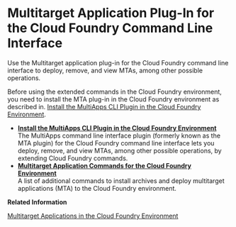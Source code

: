 <!-- loioe93b231895b64cbc9221a62953563a6f -->

# Multitarget Application Plug-In for the Cloud Foundry Command Line Interface

Use the Multitarget application plug-in for the Cloud Foundry command line interface to deploy, remove, and view MTAs, among other possible operations.

Before using the extended commands in the Cloud Foundry environment, you need to install the MTA plug-in in the Cloud Foundry environment as described in. [Install the MultiApps CLI Plugin in the Cloud Foundry Environment](Install_the_MultiApps_CLI_Plugin_in_the_Cloud_Foundry_Environment_27f3af3.md).

-   **[Install the MultiApps CLI Plugin in the Cloud Foundry Environment](Install_the_MultiApps_CLI_Plugin_in_the_Cloud_Foundry_Environment_27f3af3.md "The MultiApps command line interface plugin (formerly known as the MTA plugin) for the
		Cloud Foundry command line interface lets you deploy, remove, and view MTAs, among other
		possible operations, by extending Cloud Foundry commands.")**  
The MultiApps command line interface plugin \(formerly known as the MTA plugin\) for the Cloud Foundry command line interface lets you deploy, remove, and view MTAs, among other possible operations, by extending Cloud Foundry commands.
-   **[Multitarget Application Commands for the Cloud Foundry Environment](Multitarget_Application_Commands_for_the_Cloud_Foundry_Environment_65ddb1b.md "A list of additional commands to install archives and deploy multitarget applications
		(MTA) to the Cloud
                                Foundry
		environment.")**  
A list of additional commands to install archives and deploy multitarget applications \(MTA\) to the Cloud Foundry environment.

**Related Information**  


[Multitarget Applications in the Cloud Foundry Environment](Multitarget_Applications_in_the_Cloud_Foundry_Environment_d04fc0e.md "A Multitarget application (MTA) is logically a single application comprised of multiple parts created with different technologies, which share the same lifecycle.")





